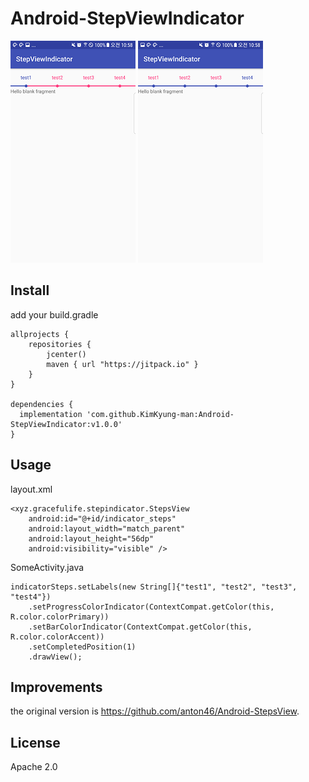 # Android-StepViewIndicator
![Example image](./1.png) ![Example image](./2.png)

## Install

add your build.gradle
```
allprojects {
    repositories {
        jcenter()
        maven { url "https://jitpack.io" }
    }
}

dependencies {
  implementation 'com.github.KimKyung-man:Android-StepViewIndicator:v1.0.0'
}
```

  
## Usage
layout.xml
```
<xyz.gracefulife.stepindicator.StepsView
    android:id="@+id/indicator_steps"
    android:layout_width="match_parent"
    android:layout_height="56dp"
    android:visibility="visible" />
```        

SomeActivity.java
```
indicatorSteps.setLabels(new String[]{"test1", "test2", "test3", "test4"})
    .setProgressColorIndicator(ContextCompat.getColor(this, R.color.colorPrimary))
    .setBarColorIndicator(ContextCompat.getColor(this, R.color.colorAccent))
    .setCompletedPosition(1)
    .drawView();
```

## Improvements
the original version is https://github.com/anton46/Android-StepsView.

## License
Apache 2.0

